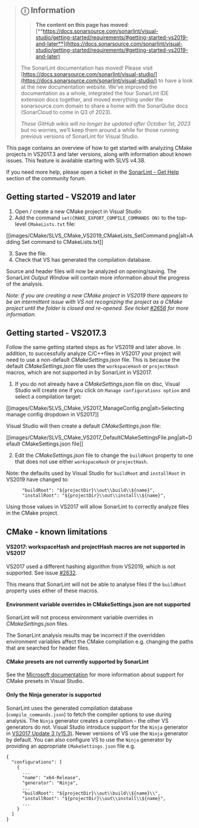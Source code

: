 > ## ⓘ **Information**
>
>>**The content on this page has moved**: [**https://docs.sonarsource.com/sonarlint/visual-studio/getting-started/requirements/#getting-started-vs2019-and-later**](https://docs.sonarsource.com/sonarlint/visual-studio/getting-started/requirements/#getting-started-vs2019-and-later)  
>
>The SonarLint documentation has moved! Please visit [https://docs.sonarsource.com/sonarlint/visual-studio/](https://docs.sonarsource.com/sonarlint/visual-studio/) to have a look at the new documentation website. We’ve improved the documentation as a whole, integrated the four SonarLint IDE extension docs together, and moved everything under the sonarsource.com domain to share a home with the SonarQube docs (SonarCloud to come in Q3 of 2023).
>
>*These GitHub wikis will no longer be updated after October 1st, 2023* but no worries, we’ll keep them around a while for those running previous versions of SonarLint for Visual Studio.
>

This page contains an overview of how to get started with analyzing CMake projects in VS2017.3 and later versions, along with information about known issues. This feature is available starting with SLVS v4.38.

If you need more help, please open a ticket in the [SonarLint - Get Help](https://community.sonarsource.com/c/help/sl/11) section of the community forum.


## Getting started - VS2019 and later

1. Open / create a new CMake project in Visual Studio
2. Add the command `set(CMAKE_EXPORT_COMPILE_COMMANDS ON)` to the top-level `CMakeLists.txt` file:

[[images/CMake/SLVS_CMake_VS2019_CMakeLists_SetCommand.png|alt=Adding Set command to CMakeLists.txt]]

3. Save the file.
4. Check that VS has generated the compilation database.

Source and header files will now be analyzed on opening/saving. The SonarLint _Output Window_ will contain more information about the progress of the analysis.

_Note: if you are creating a new CMake project in VS2019 there appears to be an intermittent issue with VS not recognizing the project as a CMake project until the folder is closed and re-opened. See ticket [#2656](https://github.com/SonarSource/sonarlint-visualstudio/issues/2656) for more information._


## Getting started - VS2017.3
Follow the same getting started steps as for VS2019 and later above. In addition, to successfully analyze C/C++files in VS2017 your project will need to use a non-default _CMakeSettings.json_ file. This is because the default _CMakeSettings.json_ file uses the `workspaceHash` or `projectHash` macros, which are not supported in by SonarLint in VS2017.

1. If you do not already have a _CMakeSettings.json_ file on disc, Visual Studio will create one if you click on `Manage configurations option` and select a compilation target:

[[images/CMake/SLVS_CMake_VS2017_ManageConfig.png|alt=Selecting manage config dropdown in VS2017]]

Visual Studio will then create a default _CMakeSettings.json_ file:

[[images/CMake/SLVS_CMake_VS2017_DefaultCMakeSettingsFile.png|alt=Default CMakeSettings.json file]]

2. Edit the _CMakeSettings.json_ file to change the `buildRoot` property to one that does not use either `workspaceHash` or `projectHash`.

Note: the defaults used by Visual Studio for `buildRoot` and `installRoot` in VS2019 have changed to:
```
      "buildRoot": "${projectDir}\\out\\build\\${name}",
      "installRoot": "${projectDir}\\out\\install\\${name}",
```
Using those values in VS2017 will allow SonarLint to correctly analyze files in the CMake project.




## CMake - known limitations

#### VS2017: workspaceHash and projectHash macros are not supported in VS2017
VS2017 used a different hashing algorithm from VS2019, which is not supported. See issue [#2632](https://github.com/SonarSource/sonarlint-visualstudio/issues/2632).


This means that SonarLint will not be able to analyse files if the `buildRoot` property uses either of these macros.

#### Environment variable overrides in CMakeSettings.json are not supported
SonarLint will not process environment variable overrides in _CMakeSettings.json_ files.

The SonarLint analysis results may be incorrect if the overridden environment variables affect the CMake compilation e.g. changing the paths that are searched for header files.

#### CMake presets are not currently supported by SonarLint
See the [Microsoft documentation](https://devblogs.microsoft.com/cppblog/cmake-presets-integration-in-visual-studio-and-visual-studio-code/) for more information about support for CMake presets in Visual Studio.

#### Only the Ninja generator is supported
SonarLint uses the generated compilation database (`compile_commands.json`) to fetch the compiler options to use during analysis.
The `Ninja` generator creates a compilation - the other VS generators do not. Visual Studio introduce support for the `Ninja` generator in [VS2017 Update 3 (v15.3)](https://docs.microsoft.com/en-us/visualstudio/releasenotes/vs2017-relnotes-v15.3#open-folder-and---cmake-tools). Newer versions of VS use the `Ninja` generator by default. You can also configure VS to use the `Ninja` generator by providing an appropriate `CMakeSettings.json` file e.g.

```
{
  "configurations": [
    {
      ... 
      "name": "x64-Release",
      "generator": "Ninja",
      ...
      "buildRoot": "${projectDir}\\out\\build\\${name}\\",
      "installRoot": "${projectDir}\\out\\install\\${name}",
      ...
    }
  ]
}
```